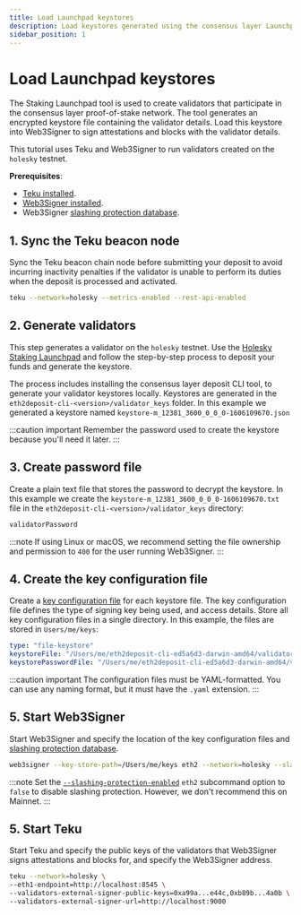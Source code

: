 ```yaml
---
title: Load Launchpad keystores
description: Load keystores generated using the consensus layer Launchpad tool.
sidebar_position: 1
---
```


# Load Launchpad keystores

The Staking Launchpad tool is used to create validators that participate in the consensus layer
proof-of-stake network. The tool generates an encrypted keystore file containing the validator details.
Load this keystore into Web3Signer to sign attestations and blocks with the validator details.

This tutorial uses Teku and Web3Signer to run validators created on the `holesky` testnet.

**Prerequisites**:

- [Teku installed].
- [Web3Signer installed].
- Web3Signer [slashing protection database].

## 1. Sync the Teku beacon node

Sync the Teku beacon chain node before submitting your deposit to avoid incurring inactivity
penalties if the validator is unable to perform its duties when the deposit is processed and activated.

```bash
teku --network=holesky --metrics-enabled --rest-api-enabled
```

## 2. Generate validators

This step generates a validator on the `holesky` testnet.
Use the [Holesky Staking Launchpad](https://holesky.launchpad.ethereum.org/en/) and follow the
step-by-step process to deposit your funds and generate the keystore.

The process includes installing the consensus layer deposit CLI tool, to generate your validator
keystores locally.
Keystores are generated in the `eth2deposit-cli-<version>/validator_keys` folder.
In this example we generated a keystore named `keystore-m_12381_3600_0_0_0-1606109670.json`

:::caution important
Remember the password used to create the keystore because you'll need it later.
:::

## 3. Create password file

Create a plain text file that stores the password to decrypt the keystore.
In this example we create the `keystore-m_12381_3600_0_0_0-1606109670.txt` file in the
`eth2deposit-cli-<version>/validator_keys` directory:

```txt title="keystore-m_12381_3600_0_0_0-1606109670.txt"
validatorPassword
```

:::note
If using Linux or macOS, we recommend setting the file ownership and permission to `400` for
the user running Web3Signer.
:::

## 4. Create the key configuration file

Create a [key configuration file] for each keystore file.
The key configuration file defines the type of signing key being used, and access details.
Store all key configuration files in a single directory.
In this example, the files are stored in `Users/me/keys`:

```yaml title="validator.yaml"
type: "file-keystore"
keystoreFile: "/Users/me/eth2deposit-cli-ed5a6d3-darwin-amd64/validator_keys/validator_keys/keystore-m_12381_3600_0_0_0-1606109670.json"
keystorePasswordFile: "/Users/me/eth2deposit-cli-ed5a6d3-darwin-amd64/validator_keys/validator_keys/keystore-m_12381_3600_0_0_0-1606109670.txt"
```

:::caution important
The configuration files must be YAML-formatted.
You can use any naming format, but it must have the `.yaml` extension.
:::

## 5. Start Web3Signer

Start Web3Signer and specify the location of the key configuration files and [slashing protection database].

```bash
web3signer --key-store-path=/Users/me/keys eth2 --network=holesky --slashing-protection-db-url="jdbc:postgresql://localhost/web3signer" --slashing-protection-db-username=postgres --slashing-protection-db-password=password
```

:::note
Set the [`--slashing-protection-enabled`](../reference/cli/subcommands.md#slashing-protection-enabled)
`eth2` subcommand option to `false` to disable slashing protection.
However, we don't recommend this on Mainnet.
:::

## 5. Start Teku

Start Teku and specify the public keys of the validators that Web3Signer signs attestations and
blocks for, and specify the Web3Signer address.

```bash
teku --network=holesky \
--eth1-endpoint=http://localhost:8545 \
--validators-external-signer-public-keys=0xa99a...e44c,0xb89b...4a0b \
--validators-external-signer-url=http://localhost:9000
```

<!-- links -->

[Teku installed]: https://docs.teku.consensys.net/get-started/install/install-binaries
[Web3Signer installed]: ../get-started/install-binaries.md
[slashing protection database]: ../how-to/configure-slashing-protection.md
[key configuration file]: ../reference/key-config-file-params.md
